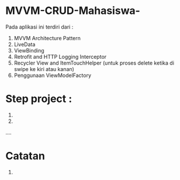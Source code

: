 # MVVM-CRUD-Mahasiswa-
Pada aplikasi ini terdiri dari :
1. MVVM Architecture Pattern
2. LiveData
3. ViewBinding
4. Retrofit and HTTP Logging Interceptor
5. Recycler View and ItemTouchHelper (untuk proses delete ketika di swipe ke kiri atau kanan)
6. Penggunaan ViewModelFactory

# Step project :
1. 
2.
....

# Catatan
1. 
